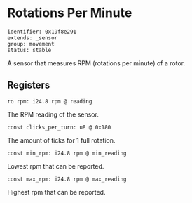 # Rotations Per Minute

    identifier: 0x19f8e291
    extends: _sensor
    group: movement
    status: stable

A sensor that measures RPM (rotations per minute) of a rotor.

## Registers

    ro rpm: i24.8 rpm @ reading

The RPM reading of the sensor.

    const clicks_per_turn: u8 @ 0x180
    
The amount of ticks for 1 full rotation.

    const min_rpm: i24.8 rpm @ min_reading

Lowest rpm that can be reported.

    const max_rpm: i24.8 rpm @ max_reading

Highest rpm that can be reported.
